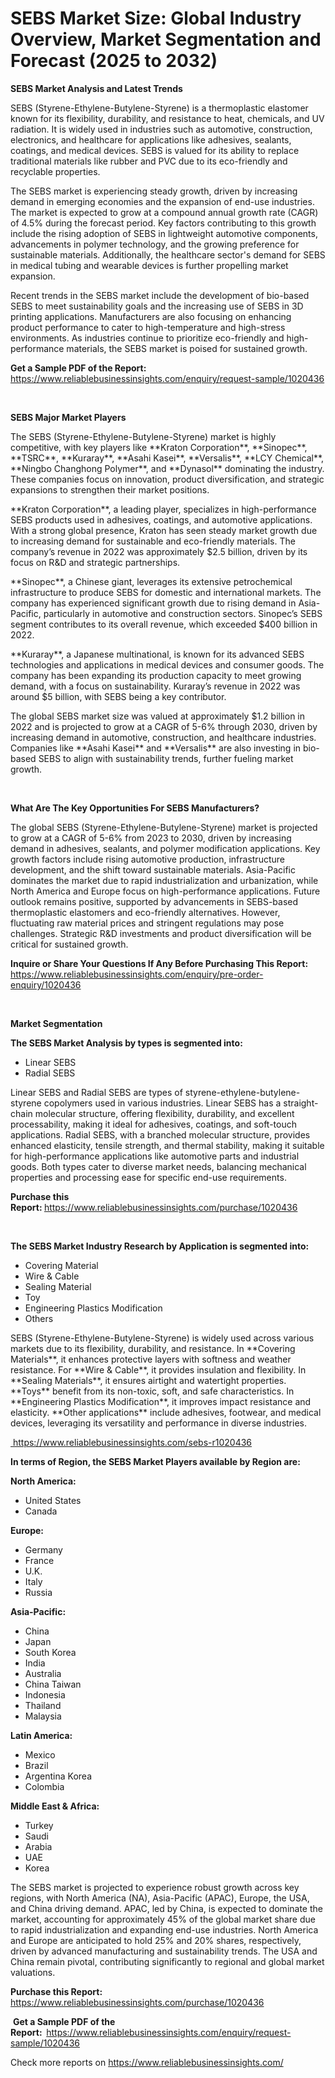 <p><h1>SEBS Market Size: Global Industry Overview, Market Segmentation and Forecast (2025 to 2032)</h1></p><p><strong>SEBS Market Analysis and Latest Trends</strong></p>
<p><p>SEBS (Styrene-Ethylene-Butylene-Styrene) is a thermoplastic elastomer known for its flexibility, durability, and resistance to heat, chemicals, and UV radiation. It is widely used in industries such as automotive, construction, electronics, and healthcare for applications like adhesives, sealants, coatings, and medical devices. SEBS is valued for its ability to replace traditional materials like rubber and PVC due to its eco-friendly and recyclable properties.</p><p>The SEBS market is experiencing steady growth, driven by increasing demand in emerging economies and the expansion of end-use industries. The market is expected to grow at a compound annual growth rate (CAGR) of 4.5% during the forecast period. Key factors contributing to this growth include the rising adoption of SEBS in lightweight automotive components, advancements in polymer technology, and the growing preference for sustainable materials. Additionally, the healthcare sector's demand for SEBS in medical tubing and wearable devices is further propelling market expansion.</p><p>Recent trends in the SEBS market include the development of bio-based SEBS to meet sustainability goals and the increasing use of SEBS in 3D printing applications. Manufacturers are also focusing on enhancing product performance to cater to high-temperature and high-stress environments. As industries continue to prioritize eco-friendly and high-performance materials, the SEBS market is poised for sustained growth.</p></p>
<p><strong>Get a Sample PDF of the Report:&nbsp;</strong> <a href="https://www.reliablebusinessinsights.com/enquiry/request-sample/1020436?utm_campaign=950&utm_medium=2&utm_source=Github&utm_content=ia&utm_term=26012025&utm_id=sebs">https://www.reliablebusinessinsights.com/enquiry/request-sample/1020436</a></p>
<p>&nbsp;</p>
<p><strong>SEBS Major Market Players</strong></p>
<p><p>The SEBS (Styrene-Ethylene-Butylene-Styrene) market is highly competitive, with key players like **Kraton Corporation**, **Sinopec**, **TSRC**, **Kuraray**, **Asahi Kasei**, **Versalis**, **LCY Chemical**, **Ningbo Changhong Polymer**, and **Dynasol** dominating the industry. These companies focus on innovation, product diversification, and strategic expansions to strengthen their market positions.</p><p>**Kraton Corporation**, a leading player, specializes in high-performance SEBS products used in adhesives, coatings, and automotive applications. With a strong global presence, Kraton has seen steady market growth due to increasing demand for sustainable and eco-friendly materials. The company’s revenue in 2022 was approximately $2.5 billion, driven by its focus on R&D and strategic partnerships.</p><p>**Sinopec**, a Chinese giant, leverages its extensive petrochemical infrastructure to produce SEBS for domestic and international markets. The company has experienced significant growth due to rising demand in Asia-Pacific, particularly in automotive and construction sectors. Sinopec’s SEBS segment contributes to its overall revenue, which exceeded $400 billion in 2022.</p><p>**Kuraray**, a Japanese multinational, is known for its advanced SEBS technologies and applications in medical devices and consumer goods. The company has been expanding its production capacity to meet growing demand, with a focus on sustainability. Kuraray’s revenue in 2022 was around $5 billion, with SEBS being a key contributor.</p><p>The global SEBS market size was valued at approximately $1.2 billion in 2022 and is projected to grow at a CAGR of 5-6% through 2030, driven by increasing demand in automotive, construction, and healthcare industries. Companies like **Asahi Kasei** and **Versalis** are also investing in bio-based SEBS to align with sustainability trends, further fueling market growth.</p></p>
<p>&nbsp;</p>
<p><strong>What Are The Key Opportunities For SEBS Manufacturers?</strong></p>
<p><p>The global SEBS (Styrene-Ethylene-Butylene-Styrene) market is projected to grow at a CAGR of 5-6% from 2023 to 2030, driven by increasing demand in adhesives, sealants, and polymer modification applications. Key growth factors include rising automotive production, infrastructure development, and the shift toward sustainable materials. Asia-Pacific dominates the market due to rapid industrialization and urbanization, while North America and Europe focus on high-performance applications. Future outlook remains positive, supported by advancements in SEBS-based thermoplastic elastomers and eco-friendly alternatives. However, fluctuating raw material prices and stringent regulations may pose challenges. Strategic R&D investments and product diversification will be critical for sustained growth.</p></p>
<p><strong>Inquire or Share Your Questions If Any Before Purchasing This Report:</strong> <a href="https://www.reliablebusinessinsights.com/enquiry/pre-order-enquiry/1020436?utm_campaign=950&utm_medium=2&utm_source=Github&utm_content=ia&utm_term=26012025&utm_id=sebs">https://www.reliablebusinessinsights.com/enquiry/pre-order-enquiry/1020436</a></p>
<p>&nbsp;</p>
<p><strong>Market Segmentation</strong></p>
<p><strong>The SEBS Market Analysis by types is segmented into:</strong></p>
<p><ul><li>Linear SEBS</li><li>Radial SEBS</li></ul></p>
<p><p>Linear SEBS and Radial SEBS are types of styrene-ethylene-butylene-styrene copolymers used in various industries. Linear SEBS has a straight-chain molecular structure, offering flexibility, durability, and excellent processability, making it ideal for adhesives, coatings, and soft-touch applications. Radial SEBS, with a branched molecular structure, provides enhanced elasticity, tensile strength, and thermal stability, making it suitable for high-performance applications like automotive parts and industrial goods. Both types cater to diverse market needs, balancing mechanical properties and processing ease for specific end-use requirements.</p></p>
<p><strong>Purchase this Report:&nbsp;</strong><a href="https://www.reliablebusinessinsights.com/purchase/1020436?utm_campaign=950&utm_medium=2&utm_source=Github&utm_content=ia&utm_term=26012025&utm_id=sebs">https://www.reliablebusinessinsights.com/purchase/1020436</a></p>
<p>&nbsp;</p>
<p><strong>The SEBS Market Industry Research by Application is segmented into:</strong></p>
<p><ul><li>Covering Material</li><li>Wire & Cable</li><li>Sealing Material</li><li>Toy</li><li>Engineering Plastics Modification</li><li>Others</li></ul></p>
<p><p>SEBS (Styrene-Ethylene-Butylene-Styrene) is widely used across various markets due to its flexibility, durability, and resistance. In **Covering Materials**, it enhances protective layers with softness and weather resistance. For **Wire & Cable**, it provides insulation and flexibility. In **Sealing Materials**, it ensures airtight and watertight properties. **Toys** benefit from its non-toxic, soft, and safe characteristics. In **Engineering Plastics Modification**, it improves impact resistance and elasticity. **Other applications** include adhesives, footwear, and medical devices, leveraging its versatility and performance in diverse industries.</p></p>
<p><a href="https://www.reliablebusinessinsights.com/sebs-r1020436?utm_campaign=950&utm_medium=2&utm_source=Github&utm_content=ia&utm_term=26012025&utm_id=sebs">&nbsp;https://www.reliablebusinessinsights.com/sebs-r1020436</a></p>
<p><strong>In terms of Region, the SEBS Market Players available by Region are:</strong></p>
<p>
    <p> <strong> North America: </strong>
        <ul>
            <li>United States</li>
            <li>Canada</li>
        </ul>
        </p> 
    <p> <strong> Europe: </strong>
        <ul>
            <li>Germany</li>
            <li>France</li>
            <li>U.K.</li>
            <li>Italy</li>
            <li>Russia</li>
        </ul>
        </p> 
    <p> <strong> Asia-Pacific: </strong>
        <ul>
            <li>China</li>
            <li>Japan</li>
            <li>South Korea</li>
            <li>India</li>
            <li>Australia</li>
            <li>China Taiwan</li>
            <li>Indonesia</li>
            <li>Thailand</li>
            <li>Malaysia</li>
        </ul>
        </p> 
    <p> <strong> Latin America: </strong>
        <ul>
            <li>Mexico</li>
            <li>Brazil</li>
            <li>Argentina Korea</li>
            <li>Colombia</li>
        </ul>
        </p> 
    <p> <strong> Middle East & Africa: </strong>
        <ul>
            <li>Turkey</li>
            <li>Saudi</li>
            <li>Arabia</li>
            <li>UAE</li>
            <li>Korea</li>
        </ul>
    </p>
    </p>
<p><p>The SEBS market is projected to experience robust growth across key regions, with North America (NA), Asia-Pacific (APAC), Europe, the USA, and China driving demand. APAC, led by China, is expected to dominate the market, accounting for approximately 45% of the global market share due to rapid industrialization and expanding end-use industries. North America and Europe are anticipated to hold 25% and 20% shares, respectively, driven by advanced manufacturing and sustainability trends. The USA and China remain pivotal, contributing significantly to regional and global market valuations.</p></p>
<p><strong>Purchase this Report: </strong><a href="https://www.reliablebusinessinsights.com/purchase/1020436?utm_campaign=950&utm_medium=2&utm_source=Github&utm_content=ia&utm_term=26012025&utm_id=sebs">https://www.reliablebusinessinsights.com/purchase/1020436</a></p>
<p>&nbsp;<strong>Get a Sample PDF of the Report:&nbsp;&nbsp;</strong><a href="https://www.reliablebusinessinsights.com/enquiry/request-sample/1020436?utm_campaign=950&utm_medium=2&utm_source=Github&utm_content=ia&utm_term=26012025&utm_id=sebs">https://www.reliablebusinessinsights.com/enquiry/request-sample/1020436</a></p>
<p><strong></strong></p>
<p>Check more reports on <a href="https://www.reliablebusinessinsights.com/?utm_campaign=950&utm_medium=2&utm_source=Github&utm_content=ia&utm_term=26012025&utm_id=sebs">https://www.reliablebusinessinsights.com/</a></p>